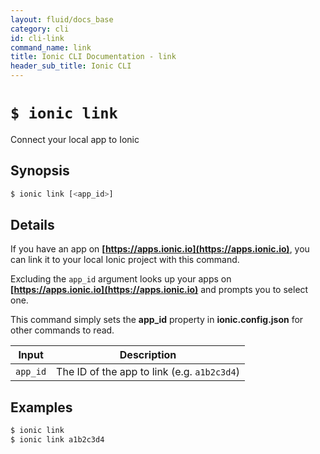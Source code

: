```yaml
---
layout: fluid/docs_base
category: cli
id: cli-link
command_name: link
title: Ionic CLI Documentation - link
header_sub_title: Ionic CLI
---
```


# `$ ionic link`

Connect your local app to Ionic
## Synopsis

```bash
$ ionic link [<app_id>]
```
  
## Details

If you have an app on **[https://apps.ionic.io](https://apps.ionic.io)**, you can link it to your local Ionic project with this command.

Excluding the `app_id` argument looks up your apps on **[https://apps.ionic.io](https://apps.ionic.io)** and prompts you to select one.

This command simply sets the **app_id** property in **ionic.config.json** for other commands to read.


Input | Description
----- | ----------
`app_id` | The ID of the app to link (e.g. `a1b2c3d4`)




## Examples

```bash
$ ionic link 
$ ionic link a1b2c3d4
```
